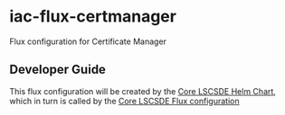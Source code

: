 # iac-flux-certmanager
Flux configuration for Certificate Manager

## Developer Guide
This flux configuration will be created by the [Core LSCSDE Helm Chart](../../helm/lscsde-flux/), which in turn is called by the [Core LSCSDE Flux configuration](../lscsde/)